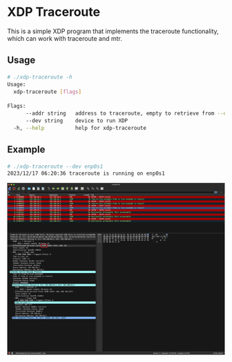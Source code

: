 <!--
 Copyright 2023 Leon Hwang.
 SPDX-License-Identifier: MIT
-->

# XDP Traceroute

This is a simple XDP program that implements the traceroute functionality, which
can work with traceroute and mtr.

## Usage

```bash
# ./xdp-traceroute -h
Usage:
  xdp-traceroute [flags]

Flags:
      --addr string   address to traceroute, empty to retrieve from --dev
      --dev string    device to run XDP
  -h, --help          help for xdp-traceroute
```

## Example

```bash
# ./xdp-traceroute --dev enp0s1
2023/12/17 06:20:36 traceroute is running on enp0s1
```

![xdp-traceroute](./xdp-traceroute-wireshark.png)
